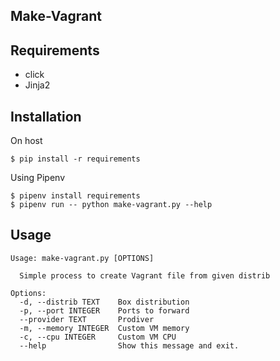 Make-Vagrant
---

## Requirements

* click
* Jinja2

## Installation

On host

```shell
$ pip install -r requirements
```

Using Pipenv

```shell
$ pipenv install requirements
$ pipenv run -- python make-vagrant.py --help
```

## Usage

```shell
Usage: make-vagrant.py [OPTIONS]

  Simple process to create Vagrant file from given distrib

Options:
  -d, --distrib TEXT    Box distribution
  -p, --port INTEGER    Ports to forward
  --provider TEXT       Prodiver
  -m, --memory INTEGER  Custom VM memory
  -c, --cpu INTEGER     Custom VM CPU
  --help                Show this message and exit.
```